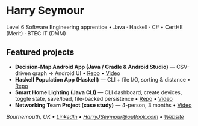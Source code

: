 # Harry Seymour
Level 6 Software Engineering apprentice • Java · Haskell · C# • CertHE (Merit) · BTEC IT (DMM)

## Featured projects
- **Decision-Map Android App (Java / Gradle & Android Studio)** — CSV-driven graph → Android UI • [Repo](https://github.com/HarryJSeymour/Programming-Android-App) • [Video](https://www.youtube.com/watch?v=uy13Q2qc1AE)
- **Haskell Population App (Haskell)** — CLI + file I/O, sorting & distance • [Repo](https://github.com/HarryJSeymour/Haskell-Population-App)
- **Smart Home Lighting (Java CLI)** — CLI dashboard, create devices, toggle state, save/load, file-backed persistence • [Repo](https://github.com/HarryJSeymour/SmartHomeCW) • [Video](https://www.youtube.com/watch?v=az6jo-7xni4)
- **Networking Team Project (case study)** — 4-person, 3 months • [Video](https://www.youtube.com/watch?v=uy2XUOKpHxA)


_Bournemouth, UK • [LinkedIn](https://www.linkedin.com/in/harryjseymour/) • HarryJSeymour@outlook.com • [Website](https://harryjseymour.github.io/index.html)_
